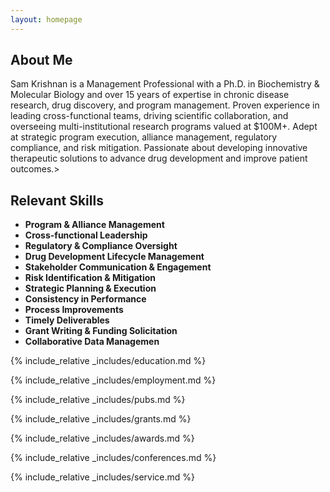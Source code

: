 ```yaml
---
layout: homepage
---
```


## About Me

Sam Krishnan is a Management Professional with a Ph.D. in Biochemistry & Molecular Biology and over 15 years of expertise in chronic disease research, drug discovery, and program management. Proven experience in leading cross-functional teams, driving scientific collaboration, and overseeing multi-institutional research programs valued at $100M+. Adept at strategic program execution, alliance management, regulatory compliance, and risk mitigation. Passionate about developing innovative therapeutic solutions to advance drug development and improve patient outcomes.>

## Relevant Skills

- **Program & Alliance Management** 
- **Cross-functional Leadership** 
- **Regulatory & Compliance Oversight**
- **Drug Development Lifecycle Management**
- **Stakeholder Communication & Engagement**
- **Risk Identification & Mitigation**
- **Strategic Planning & Execution**
- **Consistency in Performance**
- **Process Improvements**
- **Timely Deliverables**
- **Grant Writing & Funding Solicitation**
- **Collaborative Data Managemen**

{% include_relative _includes/education.md %}

{% include_relative _includes/employment.md %}

{% include_relative _includes/pubs.md %}

<!--{% include_relative _includes/art.md %}--> <!-- you can escape this line if you don't have any art examples -->

{% include_relative _includes/grants.md %}

{% include_relative _includes/awards.md %}

{% include_relative _includes/conferences.md %}

{% include_relative _includes/service.md %}
